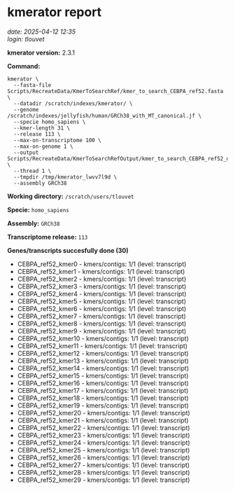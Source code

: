 # kmerator report
*date: 2025-04-12 12:35*  
*login: tlouvet*

**kmerator version:** 2.3.1

**Command:**

```
kmerator \
  --fasta-file Scripts/RecreateData/KmerToSearchRef/kmer_to_search_CEBPA_ref52.fasta \
  --datadir /scratch/indexes/kmerator/ \
  --genome /scratch/indexes/jellyfish/human/GRCh38_with_MT_canonical.jf \
  --specie homo_sapiens \
  --kmer-length 31 \
  --release 113 \
  --max-on-transcriptome 100 \
  --max-on-genome 1 \
  --output Scripts/RecreateData/KmerToSearchRefOutput/kmer_to_search_CEBPA_ref52_output \
  --thread 1 \
  --tmpdir /tmp/kmerator_lwvv7l9d \
  --assembly GRCh38
```

**Working directory:** `/scratch/users/tlouvet`

**Specie:** `homo_sapiens`

**Assembly:** `GRCh38`

**Transcriptome release:** `113`

**Genes/transcripts succesfully done (30)**

- CEBPA_ref52_kmer0 - kmers/contigs: 1/1 (level: transcript)
- CEBPA_ref52_kmer1 - kmers/contigs: 1/1 (level: transcript)
- CEBPA_ref52_kmer2 - kmers/contigs: 1/1 (level: transcript)
- CEBPA_ref52_kmer3 - kmers/contigs: 1/1 (level: transcript)
- CEBPA_ref52_kmer4 - kmers/contigs: 1/1 (level: transcript)
- CEBPA_ref52_kmer5 - kmers/contigs: 1/1 (level: transcript)
- CEBPA_ref52_kmer6 - kmers/contigs: 1/1 (level: transcript)
- CEBPA_ref52_kmer7 - kmers/contigs: 1/1 (level: transcript)
- CEBPA_ref52_kmer8 - kmers/contigs: 1/1 (level: transcript)
- CEBPA_ref52_kmer9 - kmers/contigs: 1/1 (level: transcript)
- CEBPA_ref52_kmer10 - kmers/contigs: 1/1 (level: transcript)
- CEBPA_ref52_kmer11 - kmers/contigs: 1/1 (level: transcript)
- CEBPA_ref52_kmer12 - kmers/contigs: 1/1 (level: transcript)
- CEBPA_ref52_kmer13 - kmers/contigs: 1/1 (level: transcript)
- CEBPA_ref52_kmer14 - kmers/contigs: 1/1 (level: transcript)
- CEBPA_ref52_kmer15 - kmers/contigs: 1/1 (level: transcript)
- CEBPA_ref52_kmer16 - kmers/contigs: 1/1 (level: transcript)
- CEBPA_ref52_kmer17 - kmers/contigs: 1/1 (level: transcript)
- CEBPA_ref52_kmer18 - kmers/contigs: 1/1 (level: transcript)
- CEBPA_ref52_kmer19 - kmers/contigs: 1/1 (level: transcript)
- CEBPA_ref52_kmer20 - kmers/contigs: 1/1 (level: transcript)
- CEBPA_ref52_kmer21 - kmers/contigs: 1/1 (level: transcript)
- CEBPA_ref52_kmer22 - kmers/contigs: 1/1 (level: transcript)
- CEBPA_ref52_kmer23 - kmers/contigs: 1/1 (level: transcript)
- CEBPA_ref52_kmer24 - kmers/contigs: 1/1 (level: transcript)
- CEBPA_ref52_kmer25 - kmers/contigs: 1/1 (level: transcript)
- CEBPA_ref52_kmer26 - kmers/contigs: 1/1 (level: transcript)
- CEBPA_ref52_kmer27 - kmers/contigs: 1/1 (level: transcript)
- CEBPA_ref52_kmer28 - kmers/contigs: 1/1 (level: transcript)
- CEBPA_ref52_kmer29 - kmers/contigs: 1/1 (level: transcript)

